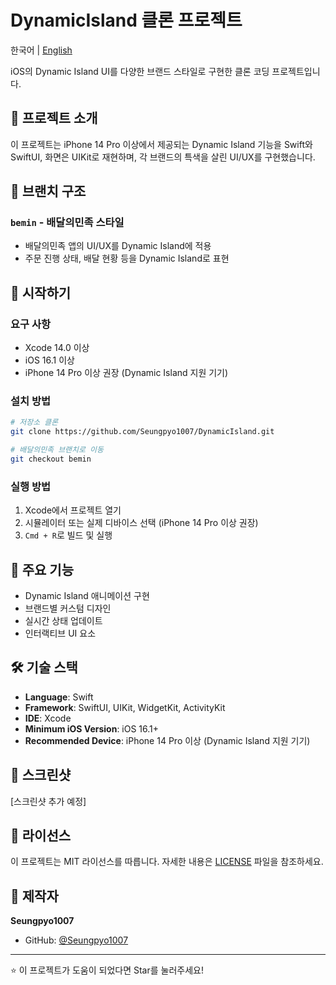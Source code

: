 # DynamicIsland 클론 프로젝트

한국어 | [English](README.md)

iOS의 Dynamic Island UI를 다양한 브랜드 스타일로 구현한 클론 코딩 프로젝트입니다.

## 📱 프로젝트 소개

이 프로젝트는 iPhone 14 Pro 이상에서 제공되는 Dynamic Island 기능을 Swift와 SwiftUI, 화면은 UIKit로 재현하며, 각 브랜드의 특색을 살린 UI/UX를 구현했습니다.

## 🌿 브랜치 구조

### `bemin` - 배달의민족 스타일
- 배달의민족 앱의 UI/UX를 Dynamic Island에 적용
- 주문 진행 상태, 배달 현황 등을 Dynamic Island로 표현

## 🚀 시작하기

### 요구 사항
- Xcode 14.0 이상
- iOS 16.1 이상
- iPhone 14 Pro 이상 권장 (Dynamic Island 지원 기기)

### 설치 방법

```bash
# 저장소 클론
git clone https://github.com/Seungpyo1007/DynamicIsland.git

# 배달의민족 브랜치로 이동
git checkout bemin

```

### 실행 방법

1. Xcode에서 프로젝트 열기
2. 시뮬레이터 또는 실제 디바이스 선택 (iPhone 14 Pro 이상 권장)
3. `Cmd + R`로 빌드 및 실행

## 🎨 주요 기능

- Dynamic Island 애니메이션 구현
- 브랜드별 커스텀 디자인
- 실시간 상태 업데이트
- 인터랙티브 UI 요소

## 🛠️ 기술 스택

- **Language**: Swift
- **Framework**: SwiftUI, UIKit, WidgetKit, ActivityKit
- **IDE**: Xcode
- **Minimum iOS Version**: iOS 16.1+
- **Recommended Device**: iPhone 14 Pro 이상 (Dynamic Island 지원 기기)

## 📸 스크린샷

[스크린샷 추가 예정]

## 📝 라이선스

이 프로젝트는 MIT 라이선스를 따릅니다. 자세한 내용은 [LICENSE](LICENSE) 파일을 참조하세요.

## 👤 제작자

**Seungpyo1007**
- GitHub: [@Seungpyo1007](https://github.com/Seungpyo1007)

---

⭐ 이 프로젝트가 도움이 되었다면 Star를 눌러주세요!
